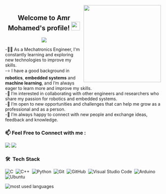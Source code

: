 
<img width="250" align="right" src="https://thumbs.gfycat.com/DifficultLimpingBubblefish-max-1mb.gif">

<h2 align="center">
  Welcome to Amr Mohamed's profile!
  <img src="https://media.giphy.com/media/hvRJCLFzcasrR4ia7z/giphy.gif" width="28">
</h2>

<!-- Typing SVG by DenverCoder1 - https://github.com/DenverCoder1/readme-typing-svg -->
<p align="center">
<a href="https://github.com/DenverCoder1/readme-typing-svg"><img src="https://readme-typing-svg.herokuapp.com/?lines=Embedded%20Software%20Developer;Always%20learning%20new%20things;In%20Allah%20I%20Trust&font=Fira%20Code&center=true&width=440&height=45&color=0b34ba&vCenter=true&size=22"></a>
</p>   
  
  
-👨‍💻 As a Mechatronics Engineer, I'm constantly learning and exploring new technologies to improve my skills.  
-⭐ I have a good background in **robotics**, **embedded systems** and **machine learning**, and I’m always eager to learn more and improve my skills.  
-🤝 I’m interested in collaborating with other engineers and researchers who share my passion for robotics and embedded systems.  
-:dart: I’m open to new opportunities and challenges that can help me grow as a professional and as a person.  
-💬 I’m always happy to connect with new people and exchange ideas, feedback and knowledge. 

### 📫 Feel Free to Connect with me :
<a href="https://linkedin.com/in/amrnassareng" target="_blank"><img src="https://img.shields.io/badge/LinkedIn-0077B5?style=for-the-badge&logo=linkedin&logoColor=white"/></a>
<a href="mailto:amrnassareng@gmail.com" target="_blank"><img src="https://img.shields.io/badge/Gmail-D14836?style=for-the-badge&logo=gmail&logoColor=white"/></a>
### 🛠 &nbsp;Tech Stack
![C]( 	https://img.shields.io/badge/C-00599C?style=for-the-badge&logo=c&logoColor=white)&nbsp;
![C++](https://img.shields.io/badge/C%2B%2B-00599C?style=for-the-badge&logo=c%2B%2B&logoColor=white)&nbsp;
![Python](https://img.shields.io/badge/Python-FFD43B?style=for-the-badge&logo=python&logoColor=blue)&nbsp;
![Git](https://img.shields.io/badge/GIT-E44C30?style=for-the-badge&logo=git&logoColor=white)&nbsp;
![GitHub](https://img.shields.io/badge/GitHub-100000?style=for-the-badge&logo=github&logoColor=white)&nbsp;
![Visual Studio Code](https://img.shields.io/badge/VSCode-0078D4?style=for-the-badge&logo=visual%20studio%20code&logoColor=white)&nbsp;
![Arduino](https://img.shields.io/badge/Arduino-00979D?style=for-the-badge&logo=Arduino&logoColor=white)&nbsp;
![Ubuntu](https://img.shields.io/badge/Ubuntu-E95420?style=for-the-badge&logo=ubuntu&logoColor=white)&nbsp;

<img align="left" src="https://github-readme-stats.vercel.app/api/top-langs?username=AmrMAbdulzaher&show_icons=true&locale=en&layout=compact&theme=radical" alt="most used languages" />
